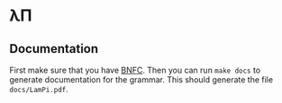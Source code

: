 # λΠ

## Documentation

First make sure that you have [BNFC](http://bnfc.digitalgrammars.com/). Then you can run `make docs` to generate documentation for the grammar.
This should generate the file `docs/LamPi.pdf`.
